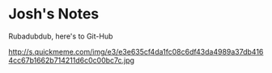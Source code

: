 # Josh's Notes

Rubadubdub, here's to Git-Hub


http://s.quickmeme.com/img/e3/e3e635cf4da1fc08c6df43da4989a37db4164cc67b1662b714211d6c0c00bc7c.jpg